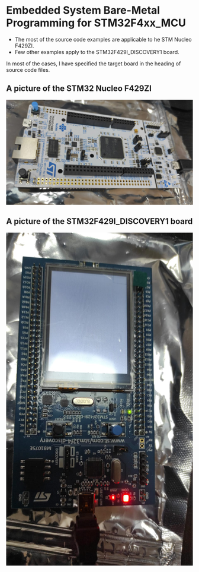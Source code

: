 # Embedded System Bare-Metal Programming for STM32F4xx_MCU

* The most of the source code examples are applicable to  he STM Nucleo F429ZI. 
* Few other examples apply to the STM32F429I_DISCOVERY1 board. 

In most of the cases, I have specified the target board in the heading of source code files. 

## A picture of the STM32 Nucleo F429ZI
![STM32 Nucleo 144 Development Board](STM32_Nucleo_144.jpg)

## A picture of the  STM32F429I_DISCOVERY1 board 
![STM32F429I_DISCOVERY1 Discovery Board](STM32F429I_DISCOVERY1.jpg)
